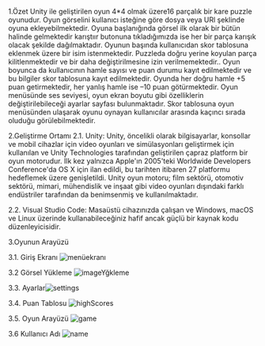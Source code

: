  1.Özet
 Unity ile geliştirilen oyun 4*4 olmak üzere16 parçalık bir kare puzzle oyunudur. Oyun görselini kullanıcı isteğine göre dosya veya URl şeklinde oyuna ekleyebilmektedir. Oyuna başlanığında görsel ilk olarak bir  bütün halinde gelmektedir karıştıır butonuna tıkladığımızda ise her bir parça karışık olacak şekilde dağılmaktadır. Oyunun başında kullanıcıdan skor tablosuna eklenmek üzere bir isim istenmektedir. Puzzleda doğru yerine koyulan parça kilitlenmektedir ve bir daha değiştirilmesine izin verilmemektedir.. Oyun boyunca da kullanıcının hamle sayısı ve puan durumu kayıt edilmektedir ve bu bilgiler skor tablosuna kayıt edilmektedir. Oyunda her doğru hamle +5 puan getirmektedir, her yanlış hamle ise –10 puan götürmektedir. Oyun menüsünde ses seviyesi, oyun ekran boyutu gibi özelliklerin değiştirilebileceği ayarlar sayfası bulunmaktadır. Skor tablosuna  oyun menüsünden ulaşarak oyunu oynayan kullanıcılar arasında kaçıncı sırada oluduğu görülebilmektedir.
 
 2.Geliştirme Ortamı
2.1. Unity: Unity, öncelikli olarak bilgisayarlar, konsollar ve mobil cihazlar için video oyunları ve simülasyonları geliştirmek için kullanılan ve Unity Technologies tarafından geliştirilen çapraz platform bir oyun motorudur. İlk kez yalnızca Apple'ın 2005'teki Worldwide Developers Conference'da OS X için ilan edildi, bu tarihten itibaren 27 platformu hedeflemek üzere genişletildi. Unity oyun motoru; film sektörü, otomotiv sektörü, mimari, mühendislik ve inşaat gibi video oyunları dışındaki farklı endüstriler tarafından da benimsenmiş ve kullanılmaktadır. 
 
 2.2. Visual Studio Code: Masaüstü cihazınızda çalışan ve Windows, macOS ve Linux üzerinde kullanabileceğiniz hafif ancak güçlü bir kaynak kodu düzenleyicisidir. 
 
 3.Oyunun Arayüzü
 
 3.1. Giriş Ekranı
![menüekranı](https://user-images.githubusercontent.com/74769154/230506453-f034eb7c-b696-4e1e-b60f-648978f69c1e.png)

3.2 Görsel Yükleme
![imageYğkleme](https://user-images.githubusercontent.com/74769154/230506590-ba0d4ec9-8b84-4331-b258-e8b21ba293ce.png)

3.3. Ayarlar![settings](https://user-images.githubusercontent.com/74769154/230506625-9bee6476-77f8-4754-abab-af0f81b80a08.png)

3.4. Puan Tablosu
![highScores](https://user-images.githubusercontent.com/74769154/230506657-d1f34ee1-f200-435e-a2dc-6321989f29a4.png)

3.5. Oyun Arayüzü
![game](https://user-images.githubusercontent.com/74769154/230506691-266d3e8a-9713-4108-8288-31cb23559aed.png)

3.6 Kullanıcı Adı 
![name](https://user-images.githubusercontent.com/74769154/230506729-5c759933-b41b-4a67-bf19-96af52fb7f16.png)

